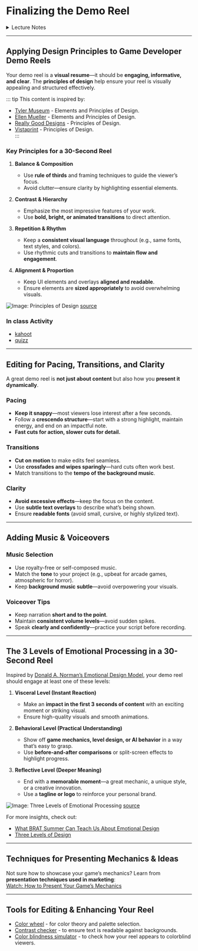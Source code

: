 # **Finalizing the Demo Reel**

<details>
<summary>Lecture Notes</summary>

- Editing tips for **pacing, transitions, and clarity**.
- Adding **music and voiceovers** to enhance storytelling.
- Reviewing and **iterating based on peer feedback**.

</details>

---

## **Applying Design Principles to Game Developer Demo Reels**

Your demo reel is a **visual resume**—it should be **engaging, informative, and clear**. The **principles of design** help ensure your reel is visually appealing and structured effectively.

::: tip
This content is inspired by:
- [Tyler Museum](https://tylermuseum.art/2021/09/01/elements-and-principles-of-design/) - Elements and Principles of Design.
- [Ellen Mueller](https://teaching.ellenmueller.com/2d-design/resources/elements-principles-of-design/) - Elements and Principles of Design.
- [Really Good Designs](https://reallygooddesigns.com/principles-of-design/) - Principles of Design.
- [Vistaprint](https://www.vistaprint.com/hub/principles-of-design) - Principles of Design.  
:::

### **Key Principles for a 30-Second Reel**

1. **Balance & Composition**
    - Use **rule of thirds** and framing techniques to guide the viewer’s focus.
    - Avoid clutter—ensure clarity by highlighting essential elements.

2. **Contrast & Hierarchy**
    - Emphasize the most impressive features of your work.
    - Use **bold, bright, or animated transitions** to direct attention.

3. **Repetition & Rhythm**
    - Keep a **consistent visual language** throughout (e.g., same fonts, text styles, and colors).
    - Use rhythmic cuts and transitions to **maintain flow and engagement**.

4. **Alignment & Proportion**
    - Keep UI elements and overlays **aligned and readable**.
    - Ensure elements are **sized appropriately** to avoid overwhelming visuals.

![Image: Principles of Design](https://images.squarespace-cdn.com/content/v1/5ac6a8533917ee592c576e28/1605551479761-VCE4A2SGEDMQGAV6298P/Design_PromoPoster_vf.png?format=2500w)
[source](https://www.mariettacollegeart.com/design-elements-principles)

### In class Activity

- [kahoot](https://create.kahoot.it/share/new-elements-of-art-and-principles-of-design-quiz/140edbd1-ef8c-4a14-b059-dbba309b1b2b)
- [quizz](https://quizizz.com/admin/quiz/5f73ddb8e4452f001b3cf48a/elements-and-principles-of-design)


---

## **Editing for Pacing, Transitions, and Clarity**

A great demo reel is **not just about content** but also how you **present it dynamically**.

### **Pacing**
- **Keep it snappy**—most viewers lose interest after a few seconds.
- Follow a **crescendo structure**—start with a strong highlight, maintain energy, and end on an impactful note.
- **Fast cuts for action, slower cuts for detail.**

### **Transitions**
- **Cut on motion** to make edits feel seamless.
- Use **crossfades and wipes sparingly**—hard cuts often work best.
- Match transitions to the **tempo of the background music**.

### **Clarity**
- **Avoid excessive effects**—keep the focus on the content.
- Use **subtle text overlays** to describe what’s being shown.
- Ensure **readable fonts** (avoid small, cursive, or highly stylized text).

---

## **Adding Music & Voiceovers**

### **Music Selection**
- Use royalty-free or self-composed music.
- Match the **tone** to your project (e.g., upbeat for arcade games, atmospheric for horror).
- Keep **background music subtle**—avoid overpowering your visuals.

### **Voiceover Tips**
- Keep narration **short and to the point**.
- Maintain **consistent volume levels**—avoid sudden spikes.
- Speak **clearly and confidently**—practice your script before recording.

---

## **The 3 Levels of Emotional Processing in a 30-Second Reel**

Inspired by [Donald A. Norman’s Emotional Design Model](https://www.interaction-design.org/literature/article/norman-s-three-levels-of-design), your demo reel should engage at least one of these levels:

1. **Visceral Level (Instant Reaction)**
    - Make an **impact in the first 3 seconds of content** with an exciting moment or striking visual.
    - Ensure high-quality visuals and smooth animations.

2. **Behavioral Level (Practical Understanding)**
    - Show off **game mechanics, level design, or AI behavior** in a way that’s easy to grasp.
    - Use **before-and-after comparisons** or split-screen effects to highlight progress.

3. **Reflective Level (Deeper Meaning)**
    - End with a **memorable moment**—a great mechanic, a unique style, or a creative innovation.
    - Use a **tagline or logo** to reinforce your personal brand.

![Image: Three Levels of Emotional Processing](https://miro.medium.com/v2/resize:fit:1400/1*O-9lWJHrE0CwMkgin5yoFQ.png)
[source](https://medium.com/@anastasiyashuleva/what-brat-summer-can-teach-us-about-emotional-design-a7cb988f60a2)

For more insights, check out:
- [What BRAT Summer Can Teach Us About Emotional Design](https://medium.com/@anastasiyashuleva/what-brat-summer-can-teach-us-about-emotional-design-a7cb988f60a2)
- [Three Levels of Design](https://medium.com/swlh/three-levels-of-design-donald-a-norman-4f36a8db82d6)

---

## **Techniques for Presenting Mechanics & Ideas**

Not sure how to showcase your game’s mechanics? Learn from **presentation techniques used in marketing**:  
[Watch: How to Present Your Game’s Mechanics](https://www.youtube.com/watch?v=yiGY0qiy8fY)

--- 

## **Tools for Editing & Enhancing Your Reel**

- [Color wheel](https://color.adobe.com/create/color-wheel) - for color theory and palette selection.
- [Contrast checker](https://webaim.org/resources/contrastchecker/) - to ensure text is readable against backgrounds.
- [Color blindness simulator](https://www.color-blindness.com/coblis-color-blindness-simulator/) - to check how your reel appears to colorblind viewers.